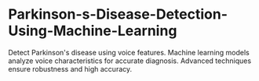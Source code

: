 # Parkinson-s-Disease-Detection-Using-Machine-Learning
Detect Parkinson's disease using voice features. Machine learning models analyze voice characteristics for accurate diagnosis. Advanced techniques ensure robustness and high accuracy.
